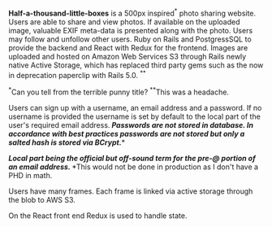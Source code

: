 
**Half-a-thousand-little-boxes** is a 500px inspired<sup>*</sup> photo sharing website. Users are able to share and view photos. If available on the uploaded image, valuable EXIF meta-data is presented along with the photo. Users may follow and unfollow other users. Ruby on Rails and PostgressSQL to provide the backend and React with Redux for the frontend. Images are uploaded and hosted on Amazon Web Services S3 through Rails newly native Active Storage, which has replaced third party gems such as the now in deprecation paperclip with Rails 5.0. <sup>**</sup>

<sup>*</sup>Can you tell from the terrible punny title?
<sup>**</sup>This was a headache. 

Users can sign up with a username, an email address and a password. If no username is provided the username is set by default to the local part of the user's required email address.<sup>***</sup> Passwords are not stored in database. In accordance with best practices passwords are not stored but only a salted hash is stored via BCrypt.<sup>****</sup>
  
<sup>***</sup> *Local part being the official but off-sound term for the pre-@ portion of an email address.
<sup>****</sup> *This would not be done in production as I don't have a PHD in math. 

Users have many frames. Each frame is linked via active storage through the blob to AWS S3.

On the React front end Redux is used to handle state. 
